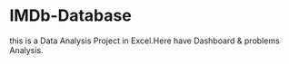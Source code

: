 # IMDb-Database
this is a Data Analysis Project in Excel.Here have Dashboard &amp; problems Analysis.
